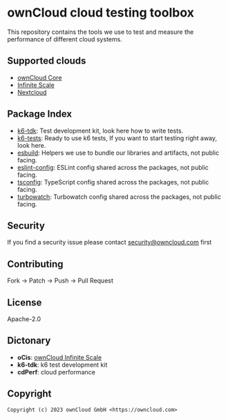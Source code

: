 # ownCloud cloud testing toolbox

This repository contains the tools we use to test and measure the performance of different cloud systems.

## Supported clouds
* [ownCloud Core](https://github.com/owncloud/core)
* [Infinite Scale](https://github.com/owncloud/ocis)
* [Nextcloud](https://github.com/nextcloud/server/)

## Package Index

* [k6-tdk](packages/k6-tdk): Test development kit, look here how to write tests.
* [k6-tests](packages/k6-tests): Ready to use k6 tests, If you want to start testing right away, look here.
* [esbuild](packages/esbuild): Helpers we use to bundle our libraries and artifacts, not public facing.
* [eslint-config](packages/eslint-config): ESLint config shared across the packages, not public facing.
* [tsconfig](packages/tsconfig): TypeScript config shared across the packages, not public facing.
* [turbowatch](packages/turbowatch): Turbowatch config shared across the packages, not public facing.

## Security

If you find a security issue please contact [security@owncloud.com](mailto:security@owncloud.com) first

## Contributing

Fork -> Patch -> Push -> Pull Request

## License

Apache-2.0

## Dictonary

* **oCis**: [ownCloud Infinite Scale](https://github.com/owncloud/ocis)
* **k6-tdk**: k6 test development kit
* **cdPerf**: cloud performance

## Copyright
```console
Copyright (c) 2023 ownCloud GmbH <https://owncloud.com>
```
